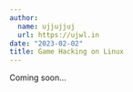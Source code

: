 ```yaml
---
author: 
  name: ujjujjuj
  url: https://ujwl.in
date: "2023-02-02"
title: Game Hacking on Linux
---
```


Coming soon...